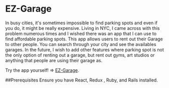 # EZ-Garage
In busy cities, it's sometimes impossible to find parking spots and even if you do, it might be really expensive. Living in NYC, I came across with this problem numerous times and I wished there was an app that I can use to find affordable parking spots. This app allows users to rent out their Garage to other people. You can search through your city and see the availables garages. In the future, I wish to add other features where parking spot is not the only option of renting out a garage, but rent out gyms, art studios or anything that people are using their garage as.

Try the app yourself! => [EZ-Garage](https://ez-garage-app.herokuapp.com/).


##Prerequisites
Ensure you have React, Redux , Ruby, and Rails installed.